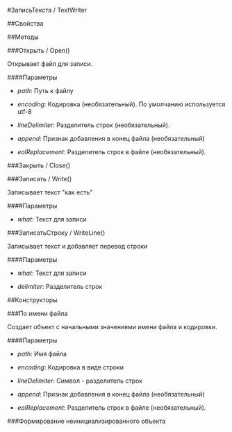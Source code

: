 
#ЗаписьТекста / TextWriter

##Свойства
    
##Методы
    
###Открыть / Open()
    
    
    
Открывает файл для записи.


  
  
####Параметры

* *path*: Путь к файлу

* *encoding*: Кодировка (необязательный). По умолчанию используется utf-8

* *lineDelimiter*: Разделитель строк (необязательный).

* *append*: Признак добавления в конец файла (необязательный)

* *eolReplacement*: Разделитель строк в файле (необязательный).

###Закрыть / Close()
    
###Записать / Write()
    
    
    
Записывает текст "как есть"


  
  
####Параметры

* *what*: Текст для записи

###ЗаписатьСтроку / WriteLine()
    
    
    
Записывает текст и добавляет перевод строки


  
  
####Параметры

* *what*: Текст для записи

* *delimiter*: Разделитель строк

##Конструкторы

  
###По имени файла
    
    
Создает объект с начальными значениями имени файла и кодировки.


  
  
####Параметры

* *path*: Имя файла

* *encoding*: Кодировка в виде строки

* *lineDelimiter*: Символ - разделитель строк

* *append*: Признак добавления в конец файла (необязательный)

* *eolReplacement*: Разделитель строк в файле (необязательный).

###Формирование неинициализированного объекта